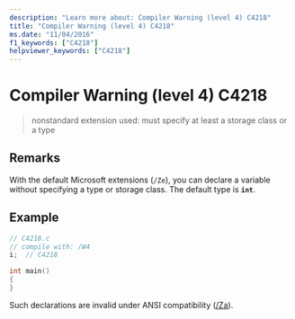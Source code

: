```yaml
---
description: "Learn more about: Compiler Warning (level 4) C4218"
title: "Compiler Warning (level 4) C4218"
ms.date: "11/04/2016"
f1_keywords: ["C4218"]
helpviewer_keywords: ["C4218"]
---
```

# Compiler Warning (level 4) C4218

> nonstandard extension used: must specify at least a storage class or a type

## Remarks

With the default Microsoft extensions (`/Ze`), you can declare a variable without specifying a type or storage class. The default type is **`int`**.

## Example

```cpp
// C4218.c
// compile with: /W4
i;  // C4218

int main()
{
}
```

Such declarations are invalid under ANSI compatibility ([/Za](../../build/reference/za-ze-disable-language-extensions.md)).

